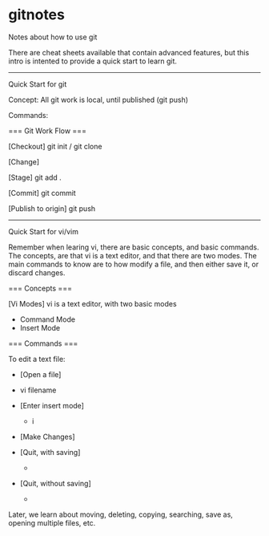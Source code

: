 # gitnotes
Notes about how to use git

There are cheat sheets available that contain advanced features, but this intro is intented to provide a quick start to learn git.

---------------------------------------------------------
Quick Start for git

Concept: All git work is local, until published (git push)

Commands:

=== Git Work Flow ===

[Checkout]
git init / git clone

[Change]

[Stage]
git add .

[Commit]
git commit

[Publish to origin]
git push

---------------------------------------------------------

Quick Start for vi/vim

Remember when learing vi, there are basic concepts, and basic commands.  The concepts, are that vi is a text editor, and that there are two modes.  The main commands to know are to how modify a file, and then either save it, or discard changes.

=== Concepts ===

[Vi Modes]
vi is a text editor, with two basic modes
  *  Command Mode
  *  Insert Mode


=== Commands ===

To edit a text file:

  * [Open a file]
  *   vi filename
  * [Enter insert mode]
    * i
  * [Make Changes]

  * [Quit, with saving]
    * [Esc]:wq!
  * [Quit, without saving]
    * [Esc]:q!


Later, we learn about moving, deleting, copying, searching, save as, opening multiple files, etc.

